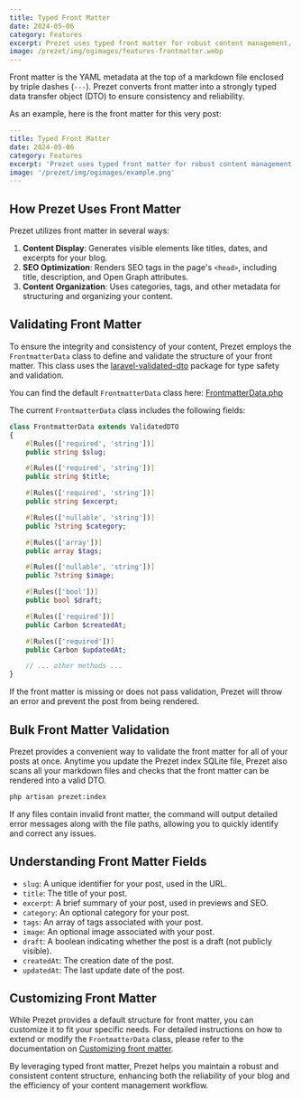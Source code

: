 ```yaml
---
title: Typed Front Matter
date: 2024-05-06
category: Features
excerpt: Prezet uses typed front matter for robust content management. Learn how to validate front matter, customize the `FrontmatterData` class, and ensure consistency across your blog.
image: /prezet/img/ogimages/features-frontmatter.webp
---
```


Front matter is the YAML metadata at the top of a markdown file enclosed by triple dashes (`---`). Prezet converts front matter into a strongly typed data transfer object (DTO) to ensure consistency and reliability.

As an example, here is the front matter for this very post:

```yaml
---
title: Typed Front Matter
date: 2024-05-06
category: Features
excerpt: 'Prezet uses typed front matter for robust content management.'
image: '/prezet/img/ogimages/example.png'
---
```

## How Prezet Uses Front Matter

Prezet utilizes front matter in several ways:

1. **Content Display**: Generates visible elements like titles, dates, and excerpts for your blog.
2. **SEO Optimization**: Renders SEO tags in the page's `<head>`, including title, description, and Open Graph attributes.
3. **Content Organization**: Uses categories, tags, and other metadata for structuring and organizing your content.

## Validating Front Matter

To ensure the integrity and consistency of your content, Prezet employs the `FrontmatterData` class to define and validate the structure of your front matter. This class uses the [laravel-validated-dto](https://wendell-adriel.gitbook.io/laravel-validated-dto) package for type safety and validation.

You can find the default `FrontmatterData` class here: [FrontmatterData.php](https://github.com/benbjurstrom/prezet/blob/main/src/Data/FrontmatterData.php)

The current `FrontmatterData` class includes the following fields:

```php
class FrontmatterData extends ValidatedDTO
{
    #[Rules(['required', 'string'])]
    public string $slug;

    #[Rules(['required', 'string'])]
    public string $title;

    #[Rules(['required', 'string'])]
    public string $excerpt;

    #[Rules(['nullable', 'string'])]
    public ?string $category;

    #[Rules(['array'])]
    public array $tags;

    #[Rules(['nullable', 'string'])]
    public ?string $image;

    #[Rules(['bool'])]
    public bool $draft;

    #[Rules(['required'])]
    public Carbon $createdAt;

    #[Rules(['required'])]
    public Carbon $updatedAt;

    // ... other methods ...
}
```

If the front matter is missing or does not pass validation, Prezet will throw an error and prevent the post from being rendered.

## Bulk Front Matter Validation

Prezet provides a convenient way to validate the front matter for all of your posts at once. Anytime you update the Prezet index SQLite file, Prezet also scans all your markdown files and checks that the front matter can be rendered into a valid DTO.

```bash
php artisan prezet:index
```

If any files contain invalid front matter, the command will output detailed error messages along with the file paths, allowing you to quickly identify and correct any issues.

## Understanding Front Matter Fields

- `slug`: A unique identifier for your post, used in the URL.
- `title`: The title of your post.
- `excerpt`: A brief summary of your post, used in previews and SEO.
- `category`: An optional category for your post.
- `tags`: An array of tags associated with your post.
- `image`: An optional image associated with your post.
- `draft`: A boolean indicating whether the post is a draft (not publicly visible).
- `createdAt`: The creation date of the post.
- `updatedAt`: The last update date of the post.

## Customizing Front Matter

While Prezet provides a default structure for front matter, you can customize it to fit your specific needs. For detailed instructions on how to extend or modify the `FrontmatterData` class, please refer to the documentation on [Customizing front matter](/customize/frontmatter).

By leveraging typed front matter, Prezet helps you maintain a robust and consistent content structure, enhancing both the reliability of your blog and the efficiency of your content management workflow.
